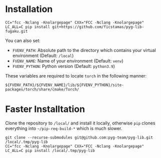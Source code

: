 # Installation

```shell
CC="fcc -Nclang -Knolargepage" CXX="FCC -Nclang -Knolargepage" LC_ALL=C pip install git+https://github.com/ficstamas/pyg-lib-fugaku.git
```

You can also set:
- `FVENV_PATH`: Absolute path to the directory which contains your virtual environment (Default: `/local`) 
- `FVENV_NAME`: Name of your environment (Default: `venv`)
- `FVENV_PYTHON`: Python version (Default: `python3.9`)

These variables are required to locate `torch` in the following manner:

```
${FVENV_PATH}/${FVENV_NAME}/lib/${FVENV_PYTHON}/site-packages/torch/share/cmake/Torch/
```

# Faster Installtation

Clone the repository to `/local/` and install it locally, otherwise `pip` clones everything into `~/pip-req-build-*` which is much slower.

```shell
git clone --recurse-submodules git@github.com:pyg-team/pyg-lib.git /local/.tmp/pyg-lib
CC="fcc -Nclang -Knolargepage" CXX="FCC -Nclang -Knolargepage" LC_ALL=C pip install /local/.tmp/pyg-lib
```